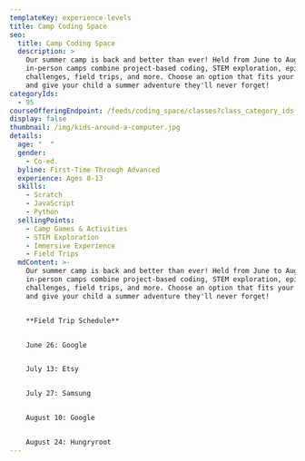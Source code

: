 ```yaml
---
templateKey: experience-levels
title: Camp Coding Space
seo:
  title: Camp Coding Space
  description: >
    Our summer camp is back and better than ever! Held from June to August, our
    in-person camps combine project-based coding, STEM exploration, epic team
    challenges, field trips, and more. Choose an option that fits your schedule
    and give your child a summer adventure they'll never forget!
categoryIds:
  - 95
courseOfferingEndpoint: /feeds/coding_space/classes?class_category_ids[]=95
display: false
thumbnail: /img/kids-around-a-computer.jpg
details:
  age: "  "
  gender:
    - Co-ed.
  byline: First-Time Through Advanced
  experience: Ages 8-13
  skills:
    - Scratch
    - JavaScript
    - Python
  sellingPoints:
    - Camp Games & Activities
    - STEM Exploration
    - Immersive Experience
    - Field Trips
  mdContent: >-
    Our summer camp is back and better than ever! Held from June to August, our
    in-person camps combine project-based coding, STEM exploration, epic team
    challenges, field trips, and more. Choose an option that fits your schedule
    and give your child a summer adventure they'll never forget!


    **F﻿ield Trip Schedule**


    J﻿une 26: Google


    J﻿uly 13: Etsy


    J﻿uly 27: Samsung


    A﻿ugust 10: Google


    A﻿ugust 24: Hungryroot
---
```

